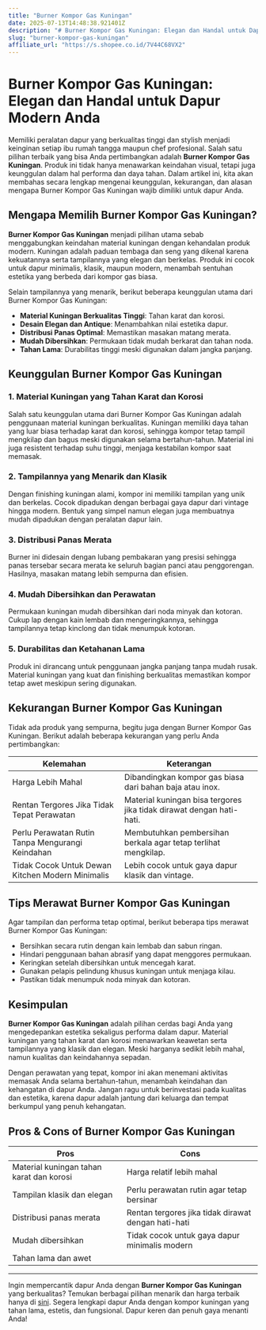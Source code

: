 ```yaml
---
title: "Burner Kompor Gas Kuningan"
date: 2025-07-13T14:48:38.921401Z
description: "# Burner Kompor Gas Kuningan: Elegan dan Handal untuk Dapur Modern Anda..."
slug: "burner-kompor-gas-kuningan"
affiliate_url: "https://s.shopee.co.id/7V44C68VX2"
---
```

# Burner Kompor Gas Kuningan: Elegan dan Handal untuk Dapur Modern Anda

Memiliki peralatan dapur yang berkualitas tinggi dan stylish menjadi keinginan setiap ibu rumah tangga maupun chef profesional. Salah satu pilihan terbaik yang bisa Anda pertimbangkan adalah **Burner Kompor Gas Kuningan**. Produk ini tidak hanya menawarkan keindahan visual, tetapi juga keunggulan dalam hal performa dan daya tahan. Dalam artikel ini, kita akan membahas secara lengkap mengenai keunggulan, kekurangan, dan alasan mengapa Burner Kompor Gas Kuningan wajib dimiliki untuk dapur Anda.

## Mengapa Memilih Burner Kompor Gas Kuningan?

**Burner Kompor Gas Kuningan** menjadi pilihan utama sebab menggabungkan keindahan material kuningan dengan kehandalan produk modern. Kuningan adalah paduan tembaga dan seng yang dikenal karena kekuatannya serta tampilannya yang elegan dan berkelas. Produk ini cocok untuk dapur minimalis, klasik, maupun modern, menambah sentuhan estetika yang berbeda dari kompor gas biasa.

Selain tampilannya yang menarik, berikut beberapa keunggulan utama dari Burner Kompor Gas Kuningan:

- **Material Kuningan Berkualitas Tinggi**: Tahan karat dan korosi.
- **Desain Elegan dan Antique**: Menambahkan nilai estetika dapur.
- **Distribusi Panas Optimal**: Memastikan masakan matang merata.
- **Mudah Dibersihkan**: Permukaan tidak mudah berkarat dan tahan noda.
- **Tahan Lama**: Durabilitas tinggi meski digunakan dalam jangka panjang.

## Keunggulan Burner Kompor Gas Kuningan

### 1. Material Kuningan yang Tahan Karat dan Korosi

Salah satu keunggulan utama dari Burner Kompor Gas Kuningan adalah penggunaan material kuningan berkualitas. Kuningan memiliki daya tahan yang luar biasa terhadap karat dan korosi, sehingga kompor tetap tampil mengkilap dan bagus meski digunakan selama bertahun-tahun. Material ini juga resistent terhadap suhu tinggi, menjaga kestabilan kompor saat memasak.

### 2. Tampilannya yang Menarik dan Klasik

Dengan finishing kuningan alami, kompor ini memiliki tampilan yang unik dan berkelas. Cocok dipadukan dengan berbagai gaya dapur dari vintage hingga modern. Bentuk yang simpel namun elegan juga membuatnya mudah dipadukan dengan peralatan dapur lain.

### 3. Distribusi Panas Merata

Burner ini didesain dengan lubang pembakaran yang presisi sehingga panas tersebar secara merata ke seluruh bagian panci atau penggorengan. Hasilnya, masakan matang lebih sempurna dan efisien.

### 4. Mudah Dibersihkan dan Perawatan

Permukaan kuningan mudah dibersihkan dari noda minyak dan kotoran. Cukup lap dengan kain lembab dan mengeringkannya, sehingga tampilannya tetap kinclong dan tidak menumpuk kotoran.

### 5. Durabilitas dan Ketahanan Lama

Produk ini dirancang untuk penggunaan jangka panjang tanpa mudah rusak. Material kuningan yang kuat dan finishing berkualitas memastikan kompor tetap awet meskipun sering digunakan.

## Kekurangan Burner Kompor Gas Kuningan

Tidak ada produk yang sempurna, begitu juga dengan Burner Kompor Gas Kuningan. Berikut adalah beberapa kekurangan yang perlu Anda pertimbangkan:

| **Kelemahan**                          | **Keterangan**                                                        |
|----------------------------------------|----------------------------------------------------------------------|
| Harga Lebih Mahal                     | Dibandingkan kompor gas biasa dari bahan baja atau inox.              |
| Rentan Tergores Jika Tidak Tepat Perawatan | Material kuningan bisa tergores jika tidak dirawat dengan hati-hati.  |
| Perlu Perawatan Rutin Tanpa Mengurangi Keindahan | Membutuhkan pembersihan berkala agar tetap terlihat mengkilap.      |
| Tidak Cocok Untuk Dewan Kitchen Modern Minimalis      | Lebih cocok untuk gaya dapur klasik dan vintage.                    |

## Tips Merawat Burner Kompor Gas Kuningan

Agar tampilan dan performa tetap optimal, berikut beberapa tips merawat Burner Kompor Gas Kuningan:

- Bersihkan secara rutin dengan kain lembab dan sabun ringan.
- Hindari penggunaan bahan abrasif yang dapat menggores permukaan.
- Keringkan setelah dibersihkan untuk mencegah karat.
- Gunakan pelapis pelindung khusus kuningan untuk menjaga kilau.
- Pastikan tidak menumpuk noda minyak dan kotoran.

## Kesimpulan

**Burner Kompor Gas Kuningan** adalah pilihan cerdas bagi Anda yang mengedepankan estetika sekaligus performa dalam dapur. Material kuningan yang tahan karat dan korosi menawarkan keawetan serta tampilannya yang klasik dan elegan. Meski harganya sedikit lebih mahal, namun kualitas dan keindahannya sepadan.

Dengan perawatan yang tepat, kompor ini akan menemani aktivitas memasak Anda selama bertahun-tahun, menambah keindahan dan kehangatan di dapur Anda. Jangan ragu untuk berinvestasi pada kualitas dan estetika, karena dapur adalah jantung dari keluarga dan tempat berkumpul yang penuh kehangatan.

## Pros & Cons of Burner Kompor Gas Kuningan

| **Pros**                                            | **Cons**                                              |
|-----------------------------------------------------|------------------------------------------------------|
| Material kuningan tahan karat dan korosi           | Harga relatif lebih mahal                          |
| Tampilan klasik dan elegan                         | Perlu perawatan rutin agar tetap bersinar        |
| Distribusi panas merata                            | Rentan tergores jika tidak dirawat dengan hati-hati |
| Mudah dibersihkan                                  | Tidak cocok untuk gaya dapur minimalis modern  |
| Tahan lama dan awet                                |                                                         |

---

Ingin mempercantik dapur Anda dengan **Burner Kompor Gas Kuningan** yang berkualitas? Temukan berbagai pilihan menarik dan harga terbaik hanya di [sini](https://s.shopee.co.id/7V44C68VX2). Segera lengkapi dapur Anda dengan kompor kuningan yang tahan lama, estetis, dan fungsional. Dapur keren dan penuh gaya menanti Anda!